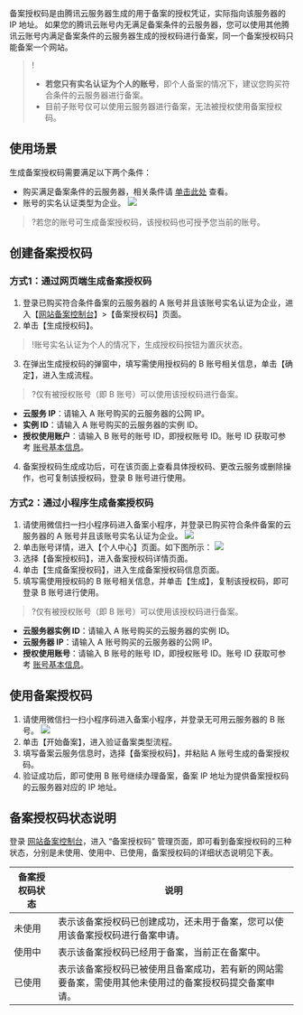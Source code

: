 备案授权码是由腾讯云服务器生成的用于备案的授权凭证，实际指向该服务器的 IP 地址。
如果您的腾讯云账号内无满足备案条件的云服务器，您可以使用其他腾讯云账号内满足备案条件的云服务器生成的授权码进行备案，同一个备案授权码只能备案一个网站。

>!
>- **若您只有实名认证为个人的账号**，即个人备案的情况下，建议您购买符合条件的云服务器进行备案。
>- 目前子账号仅可以使用云服务器进行备案，无法被授权使用备案授权码。

## 使用场景
生成备案授权码需要满足以下两个条件：
- 购买满足备案条件的云服务器，相关条件请 [单击此处](#service) 查看。
- 账号的实名认证类型为企业。
![](https://main.qcloudimg.com/raw/b85de62a913087cb4f9039fa000de2e5.jpg)
>?若您的账号可生成备案授权码，该授权码也可授予您当前的账号。 

## 创建备案授权码
### 方式1：通过网页端生成备案授权码
1. 登录已购买符合条件备案的云服务器的 A 账号并且该账号实名认证为企业，进入【[网站备案控制台](https://console.cloud.tencent.com/beian)】>【备案授权码】页面。
2. 单击【生成授权码】。
>!账号实名认证为个人的情况下，生成授权码按钮为置灰状态。
3. 在弹出生成授权码的弹窗中，填写需使用授权码的 B 账号相关信息，单击【确定】，进入生成流程。
>?仅有被授权账号（即 B 账号）可以使用该授权码进行备案。
>
 - **云服务 IP**：请输入 A 账号购买的云服务器的公网 IP。
 - **实例 ID**：请输入 A 账号购买的云服务器的实例 ID。
 - **授权使用账户**：请输入 B 账号的账号 ID，即授权账号 ID。账号 ID 获取可参考 [账号基本信息](https://cloud.tencent.com/document/product/378/11245)。
4. 备案授权码生成成功后，可在该页面上查看具体授权码、更改云服务或删除操作，也可复制该授权码，登录 B 账号进行使用。

### 方式2：通过小程序生成备案授权码
1. 请使用微信扫一扫小程序码进入备案小程序，并登录已购买符合条件备案的云服务器的 A 账号并且该账号实名认证为企业。
![](https://main.qcloudimg.com/raw/733c9e36fac545bfc6b216218818f26b.jpg)
2. 单击账号详情，进入【个人中心】页面。如下图所示：
![](https://main.qcloudimg.com/raw/9fe17cd4903266d1bbdc7315e233b194.jpg)
3. 选择【备案授权码】，进入备案授权码详情页面。
4. 单击【生成备案授权码】，进入生成备案授权码信息页面。
5. 填写需使用授权码的 B 账号相关信息，并单击【生成】，复制该授权码，即可登录 B 账号进行使用。
>?仅有被授权账号（即 B 账号）可以使用该授权码进行备案。
>
 - **云服务器实例 ID**：请输入 A 账号购买的云服务器的实例 ID。
 - **云服务器 IP**：请输入 A 账号购买的云服务器的公网 IP。
 - **授权使用账号**：请输入 B 账号的账号 ID，即授权账号 ID。账号 ID 获取可参考 [账号基本信息](https://cloud.tencent.com/document/product/378/11245)。

## 使用备案授权码
1. 请使用微信扫一扫小程序码进入备案小程序，并登录无可用云服务器的 B 账号。
![](https://main.qcloudimg.com/raw/733c9e36fac545bfc6b216218818f26b.jpg)
2. 单击【开始备案】，进入验证备案类型流程。
3. 填写备案云服务信息时，选择【备案授权码】，并粘贴 A 账号生成的备案授权码。
4. 验证成功后，即可使用 B 账号继续办理备案，备案 IP 地址为提供备案授权码的云服务器对应的 IP 地址。



## 备案授权码状态说明
登录 [网站备案控制台](https://console.cloud.tencent.com/beian/authcode)，进入 “备案授权码” 管理页面，即可看到备案授权码的三种状态，分别是未使用、使用中、已使用，备案授权码的详细状态说明见下表。

| 备案授权码状态 | 说明                                                  |
|---------|-----------------------------------------------------|
| 未使用     | 表示该备案授权码已创建成功，还未用于备案，您可以使用该备案授权码进行备案申请。             |
| 使用中     | 表示该备案授权码已经用于备案，当前正在备案中。                             |
| 已使用     | 表示该备案授权码已被使用且备案成功，若有新的网站需要备案，需使用其他未使用过的备案授权码提交备案申请。 |

